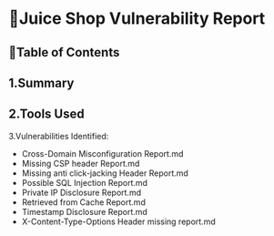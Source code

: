 # 📁Juice Shop Vulnerability Report

## 🧭Table of Contents
1.Summary
--
2.Tools Used
--
3.Vulnerabilities Identified:
- Cross-Domain Misconfiguration Report.md
- Missing CSP header Report.md
- Missing anti click-jacking Header Report.md
- Possible SQL Injection Report.md
- Private IP Disclosure Report.md
- Retrieved from Cache Report.md
- Timestamp Disclosure Report.md
- X-Content-Type-Options Header missing report.md

